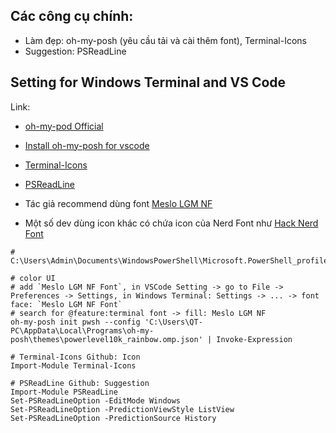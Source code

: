 ## Các công cụ chính:
- Làm đẹp: oh-my-posh (yêu cầu tải và cài thêm font), Terminal-Icons
- Suggestion: PSReadLine

## Setting for Windows Terminal and VS Code

Link:
- [oh-my-pod Official](https://ohmyposh.dev/docs/installation/windows)
- [Install oh-my-posh for vscode](https://dev.to/badgamerbad/oh-my-posh-on-all-windows-terminals-vs-code-integrated-terminal-too-3jg8#:~:text=open%20the%20terminal%20and%20run%20the%20following%20command,pwsh%20--config%20~%2F.1_shell.omp.json%20%7C%20Invoke-Expression%20restart%20the%20terminal)
- [Terminal-Icons](https://github.com/devblackops/Terminal-Icons)
- [PSReadLine](https://github.com/PowerShell/PSReadLine)

- Tác giả recommend dùng font [Meslo LGM NF](https://github.com/kalaschnik/meslolgs-nf-template)
- Một số dev dùng icon khác có chứa icon của Nerd Font như [Hack Nerd Font](https://github.com/ryanoasis/nerd-fonts/releases/download/v3.0.2/Hack.zip)

```
# C:\Users\Admin\Documents\WindowsPowerShell\Microsoft.PowerShell_profile.ps1

# color UI
# add `Meslo LGM NF Font`, in VSCode Setting -> go to File -> Preferences -> Settings, in Windows Terminal: Settings -> ... -> font face: `Meslo LGM NF Font`
# search for @feature:terminal font -> fill: Meslo LGM NF
oh-my-posh init pwsh --config 'C:\Users\QT-PC\AppData\Local\Programs\oh-my-posh\themes\powerlevel10k_rainbow.omp.json' | Invoke-Expression

# Terminal-Icons Github: Icon
Import-Module Terminal-Icons

# PSReadLine Github: Suggestion
Import-Module PSReadLine
Set-PSReadLineOption -EditMode Windows
Set-PSReadLineOption -PredictionViewStyle ListView
Set-PSReadLineOption -PredictionSource History
```
